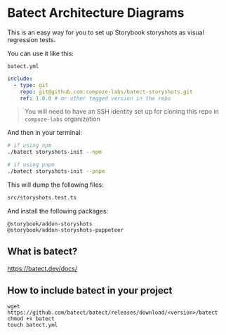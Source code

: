 # Batect Architecture Diagrams

This is an easy way for you to set up Storybook storyshots as visual regression tests.
 
You can use it like this:
 
`batect.yml`
```yml
include:
  - type: git
    repo: git@github.com:compoze-labs/batect-storyshots.git
    ref: 1.0.0 # or other tagged version in the repo
```
> You will need to have an SSH identity set up for cloning this repo in `compoze-labs` organization 

And then in your terminal:
```bash
# if using npm
./batect storyshots-init --npm

# if using pnpm
./batect storyshots-init --pnpm
```
 
 This will dump the following files:
 ```bash
src/storyshots.test.ts
 ```

 And install the following packages:
 ```
@storybook/addon-storyshots
@storybook/addon-storyshots-puppeteer
 ```

## What is batect?
https://batect.dev/docs/

## How to include batect in your project
```
wget https://github.com/batect/batect/releases/download/<version>/batect 
chmod +x batect
touch batect.yml
```
